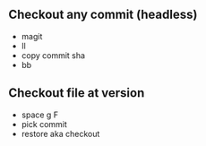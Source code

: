 ## Checkout any commit (headless)

- magit
- ll
- copy commit sha
- bb <paste> <enter>


## Checkout file at version
- space g F
- pick commit
- restore aka checkout